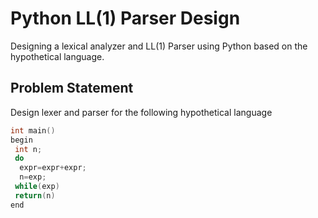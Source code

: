 # Python LL(1) Parser Design
Designing a lexical analyzer and LL(1) Parser using Python based on the hypothetical language.

## Problem Statement
Design lexer and parser for the following hypothetical language
```c
int main()
begin
 int n;
 do
  expr=expr+expr;
  n=exp;
 while(exp)
 return(n)
end
```
